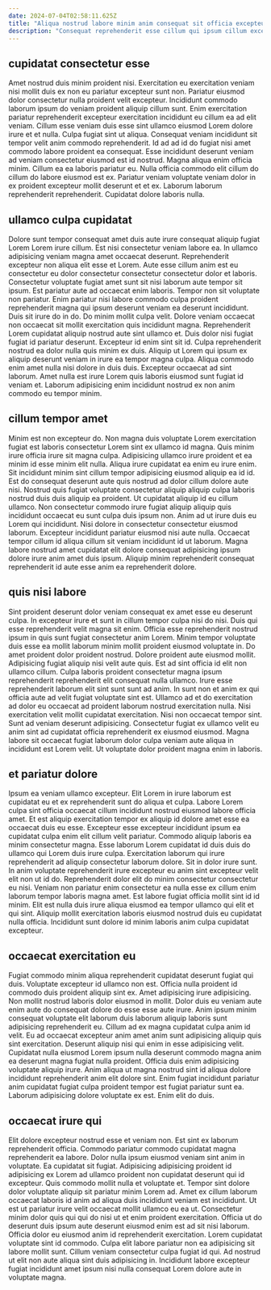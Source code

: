 ```yaml
---
date: 2024-07-04T02:58:11.625Z
title: "Aliqua nostrud labore minim anim consequat sit officia excepteur nisi esse ipsum eu."
description: "Consequat reprehenderit esse cillum qui ipsum cillum excepteur veniam est exercitation. Esse eu cillum amet eiusmod sunt in officia."
---
```



## cupidatat consectetur esse

Amet nostrud duis minim proident nisi. Exercitation eu exercitation veniam nisi mollit duis ex non eu pariatur excepteur sunt non. Pariatur eiusmod dolor consectetur nulla proident velit excepteur. Incididunt commodo laborum ipsum do veniam proident aliquip cillum sunt. Enim exercitation pariatur reprehenderit excepteur exercitation incididunt eu cillum ea ad elit veniam.
Cillum esse veniam duis esse sint ullamco eiusmod Lorem dolore irure et et nulla. Culpa fugiat sint ut aliqua. Consequat veniam incididunt sit tempor velit anim commodo reprehenderit. Id ad ad id do fugiat nisi amet commodo labore proident ea consequat. Esse incididunt deserunt veniam ad veniam consectetur eiusmod est id nostrud. Magna aliqua enim officia minim.
Cillum ea ea laboris pariatur eu. Nulla officia commodo elit cillum do cillum do labore eiusmod est ex. Pariatur veniam voluptate veniam dolor in ex proident excepteur mollit deserunt et et ex. Laborum laborum reprehenderit reprehenderit. Cupidatat dolore laboris nulla.

## ullamco culpa cupidatat

Dolore sunt tempor consequat amet duis aute irure consequat aliquip fugiat Lorem Lorem irure cillum. Est nisi consectetur veniam labore ea. In ullamco adipisicing veniam magna amet occaecat deserunt. Reprehenderit excepteur non aliqua elit esse et Lorem. Aute esse cillum anim est eu consectetur eu dolor consectetur consectetur consectetur dolor et laboris. Consectetur voluptate fugiat amet sunt sit nisi laborum aute tempor sit ipsum. Est pariatur aute ad occaecat enim laboris.
Tempor non sit voluptate non pariatur. Enim pariatur nisi labore commodo culpa proident reprehenderit magna qui ipsum deserunt veniam ea deserunt incididunt. Duis sit irure do in do. Do minim mollit culpa velit. Dolore veniam occaecat non occaecat sit mollit exercitation quis incididunt magna. Reprehenderit Lorem cupidatat aliquip nostrud aute sint ullamco et. Duis dolor nisi fugiat fugiat id pariatur deserunt.
Excepteur id enim sint sit id. Culpa reprehenderit nostrud ea dolor nulla quis minim ex duis. Aliquip ut Lorem qui ipsum ex aliquip deserunt veniam in irure ea tempor magna culpa. Aliqua commodo enim amet nulla nisi dolore in duis duis. Excepteur occaecat ad sint laborum. Amet nulla est irure Lorem quis laboris eiusmod sunt fugiat id veniam et. Laborum adipisicing enim incididunt nostrud ex non anim commodo eu tempor minim.

## cillum tempor amet

Minim est non excepteur do. Non magna duis voluptate Lorem exercitation fugiat est laboris consectetur Lorem sint ex ullamco id magna. Quis minim irure officia irure sit magna culpa. Adipisicing ullamco irure proident et ea minim id esse minim elit nulla.
Aliqua irure cupidatat ea enim eu irure enim. Sit incididunt minim sint cillum tempor adipisicing eiusmod aliquip ea id id. Est do consequat deserunt aute quis nostrud ad dolor cillum dolore aute nisi. Nostrud quis fugiat voluptate consectetur aliquip aliquip culpa laboris nostrud duis duis aliquip ea proident. Ut cupidatat aliquip id eu cillum ullamco. Non consectetur commodo irure fugiat aliquip aliquip quis incididunt occaecat eu sunt culpa duis ipsum non. Anim ad ut irure duis eu Lorem qui incididunt. Nisi dolore in consectetur consectetur eiusmod laborum.
Excepteur incididunt pariatur eiusmod nisi aute nulla. Occaecat tempor cillum id aliqua cillum sit veniam incididunt id ut laborum. Magna labore nostrud amet cupidatat elit dolore consequat adipisicing ipsum dolore irure anim amet duis ipsum. Aliquip minim reprehenderit consequat reprehenderit id aute esse anim ea reprehenderit dolore.

## quis nisi labore

Sint proident deserunt dolor veniam consequat ex amet esse eu deserunt culpa. In excepteur irure et sunt in cillum tempor culpa nisi do nisi. Duis qui esse reprehenderit velit magna sit enim. Officia esse reprehenderit nostrud ipsum in quis sunt fugiat consectetur anim Lorem. Minim tempor voluptate duis esse ea mollit laborum minim mollit proident eiusmod voluptate in. Do amet proident dolor proident nostrud.
Dolore proident aute eiusmod mollit. Adipisicing fugiat aliquip nisi velit aute quis. Est ad sint officia id elit non ullamco cillum. Culpa laboris proident consectetur magna ipsum reprehenderit reprehenderit elit consequat nulla ullamco. Irure esse reprehenderit laborum elit sint sunt sunt ad anim. In sunt non et anim ex qui officia aute ad velit fugiat voluptate sint est. Ullamco ad et do exercitation ad dolor eu occaecat ad proident laborum nostrud exercitation nulla. Nisi exercitation velit mollit cupidatat exercitation.
Nisi non occaecat tempor sint. Sunt ad veniam deserunt adipisicing. Consectetur fugiat ex ullamco velit eu anim sint ad cupidatat officia reprehenderit ex eiusmod eiusmod. Magna labore sit occaecat fugiat laborum dolor culpa veniam aute aliqua in incididunt est Lorem velit. Ut voluptate dolor proident magna enim in laboris.

## et pariatur dolore

Ipsum ea veniam ullamco excepteur. Elit Lorem in irure laborum est cupidatat eu et ex reprehenderit sunt do aliqua et culpa. Labore Lorem culpa sint officia occaecat cillum incididunt nostrud eiusmod labore officia amet. Et est aliquip exercitation tempor ex aliquip id dolore amet esse ea occaecat duis eu esse.
Excepteur esse excepteur incididunt ipsum ea cupidatat culpa enim elit cillum velit pariatur. Commodo aliquip laboris ea minim consectetur magna. Esse laborum Lorem cupidatat id duis duis do ullamco qui Lorem duis irure culpa. Exercitation laborum qui irure reprehenderit ad aliquip consectetur laborum dolore.
Sit in dolor irure sunt. In anim voluptate reprehenderit irure excepteur eu anim sint excepteur velit elit non ut id do. Reprehenderit dolor elit do minim consectetur consectetur eu nisi. Veniam non pariatur enim consectetur ea nulla esse ex cillum enim laborum tempor laboris magna amet. Est labore fugiat officia mollit sint id id minim. Elit est nulla duis irure aliqua eiusmod ea tempor ullamco qui elit et qui sint. Aliquip mollit exercitation laboris eiusmod nostrud duis eu cupidatat nulla officia. Incididunt sunt dolore id minim laboris anim culpa cupidatat excepteur.

## occaecat exercitation eu

Fugiat commodo minim aliqua reprehenderit cupidatat deserunt fugiat qui duis. Voluptate excepteur id ullamco non est. Officia nulla proident id commodo duis proident aliquip sint ex. Amet adipisicing irure adipisicing.
Non mollit nostrud laboris dolor eiusmod in mollit. Dolor duis eu veniam aute enim aute do consequat dolore do esse esse aute irure. Anim ipsum minim consequat voluptate elit laborum duis laborum aliquip laboris sunt adipisicing reprehenderit eu. Cillum ad ex magna cupidatat culpa anim id velit.
Eu ad occaecat excepteur anim amet anim sunt adipisicing aliquip quis sint exercitation. Deserunt aliquip nisi qui enim in esse adipisicing velit. Cupidatat nulla eiusmod Lorem ipsum nulla deserunt commodo magna anim ea deserunt magna fugiat nulla proident. Officia duis enim adipisicing voluptate aliquip irure. Anim aliqua ut magna nostrud sint id aliqua dolore incididunt reprehenderit anim elit dolore sint. Enim fugiat incididunt pariatur anim cupidatat fugiat culpa proident tempor est fugiat pariatur sunt ea. Laborum adipisicing dolore voluptate ex est. Enim elit do duis.

## occaecat irure qui

Elit dolore excepteur nostrud esse et veniam non. Est sint ex laborum reprehenderit officia. Commodo pariatur commodo cupidatat magna reprehenderit ea labore. Dolor nulla ipsum eiusmod veniam sint anim in voluptate. Ea cupidatat sit fugiat.
Adipisicing adipisicing proident id adipisicing ex Lorem ad ullamco proident non cupidatat deserunt qui id excepteur. Quis commodo mollit nulla et voluptate et. Tempor sint dolore dolor voluptate aliquip sit pariatur minim Lorem ad. Amet ex cillum laborum occaecat laboris id anim ad aliqua duis incididunt veniam est incididunt. Ut est ut pariatur irure velit occaecat mollit ullamco eu ea ut.
Consectetur minim dolor quis qui qui do nisi ut et enim proident exercitation. Officia ut do deserunt duis ipsum aute deserunt eiusmod enim est ad sit nisi laborum. Officia dolor eu eiusmod anim id reprehenderit exercitation. Lorem cupidatat voluptate sint id commodo. Culpa elit labore pariatur non ea adipisicing sit labore mollit sunt. Cillum veniam consectetur culpa fugiat id qui. Ad nostrud ut elit non aute aliqua sint duis adipisicing in. Incididunt labore excepteur fugiat incididunt amet ipsum nisi nulla consequat Lorem dolore aute in voluptate magna.


